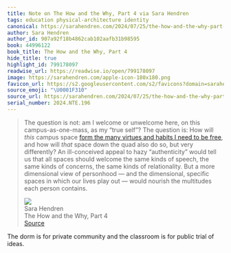 ```yaml
---
title: Note on The How and the Why, Part 4 via Sara Hendren
tags: education physical-architecture identity
canonical: https://sarahendren.com/2024/07/25/the-how-and-the-why-part-4/
author: Sara Hendren
author_id: 907a92f18b4862cab102aafb31b98595
book: 44996122
book_title: The How and the Why, Part 4
hide_title: true
highlight_id: 799178097
readwise_url: https://readwise.io/open/799178097
image: https://sarahendren.com/apple-icon-180x180.png
favicon_url: https://s2.googleusercontent.com/s2/favicons?domain=sarahendren.com
source_emoji: "\U0001F310"
source_url: https://sarahendren.com/2024/07/25/the-how-and-the-why-part-4/#:~:text=The%20question%20is,each%20person%20contains.
serial_number: 2024.NTE.196
---
```

> The question is not: am I welcome or unwelcome here, on this campus-as-one-mass, as my “true self”? The question is: How will *this* campus space [form the many virtues and habits I need to be free](https://sarahendren.com/2024/06/10/the-how-and-the-why/), and how will *that* space down the quad also do so, but very differently? An ill-conceived appeal to hazy “authenticity” would tell us that all spaces should welcome the same kinds of speech, the same kinds of concerns, the same kinds of relationality. But a more dimensional view of personhood — and the dimensional, specific spaces in which our lives play out — would nourish the multitudes each person contains.
> <div class="quoteback-footer"><div class="quoteback-avatar"><img class="mini-favicon" src="https://s2.googleusercontent.com/s2/favicons?domain=sarahendren.com"></div><div class="quoteback-metadata"><div class="metadata-inner"><span style="display:none">FROM:</span><div aria-label="Sara Hendren" class="quoteback-author"> Sara Hendren</div><div aria-label="The How and the Why, Part 4" class="quoteback-title"> The How and the Why, Part 4</div></div></div><div class="quoteback-backlink"><a target="_blank" aria-label="go to the full text of this quotation" rel="noopener" href="https://sarahendren.com/2024/07/25/the-how-and-the-why-part-4/#:~:text=The%20question%20is,each%20person%20contains." class="quoteback-arrow"> Source</a></div></div>

The dorm is for private community and the classroom is for public trial of ideas.